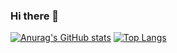 ### Hi there 👋
[![Anurag's GitHub stats](https://github-readme-stats.vercel.app/api?username=mohammadsaadati80&theme=react&hide=prs&count_private=true&show_icons=true&include_all_commits=true)](https://github.com/anuraghazra/github-readme-stats) 
[![Top Langs](https://github-readme-stats.vercel.app/api/top-langs/?username=mohammadsaadati80&layout=compact&langs_count=9&hide=css,html,jupyter%20notebook,tex&theme=react)](https://github.com/anuraghazra/github-readme-stats)
